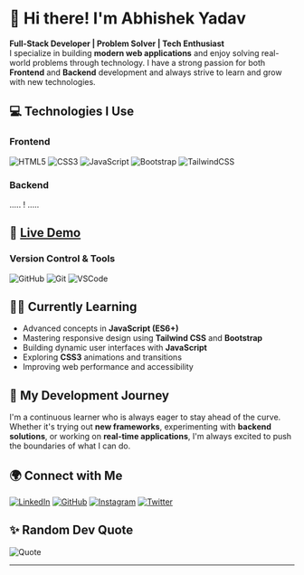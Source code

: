 # 👋 Hi there! I'm Abhishek Yadav  
**Full-Stack Developer | Problem Solver | Tech Enthusiast**  
I specialize in building **modern web applications** and enjoy solving real-world problems through technology. I have a strong passion for both **Frontend** and **Backend** development and always strive to learn and grow with new technologies.

## 💻 Technologies I Use
### **Frontend**  
![HTML5](https://img.shields.io/badge/HTML5-%23E34F26.svg?style=for-the-badge&logo=html5&logoColor=white)
![CSS3](https://img.shields.io/badge/CSS3-%231572B6.svg?style=for-the-badge&logo=css3&logoColor=white)
![JavaScript](https://img.shields.io/badge/JavaScript-%23323330.svg?style=for-the-badge&logo=javascript&logoColor=%23F7DF1E)
![Bootstrap](https://img.shields.io/badge/bootstrap-%238511FA.svg?style=for-the-badge&logo=bootstrap&logoColor=white)
![TailwindCSS](https://img.shields.io/badge/TailwindCSS-%2338B2AC.svg?style=for-the-badge&logo=tailwind-css&logoColor=white)
        
### **Backend**  
..... ! .....

## 🔴 [Live Demo](https://abhishek-coder-01.github.io/Gemini-Clone/)


### **Version Control & Tools**  
![GitHub](https://img.shields.io/badge/GitHub-%23121011.svg?style=for-the-badge&logo=github&logoColor=white)
![Git](https://img.shields.io/badge/Git-%23F05033.svg?style=for-the-badge&logo=git&logoColor=white)
![VSCode](https://img.shields.io/badge/VS%20Code-%23007ACC.svg?style=for-the-badge&logo=visual-studio-code&logoColor=white)

## 👨‍💻 Currently Learning
- Advanced concepts in **JavaScript (ES6+)**  
- Mastering responsive design using **Tailwind CSS** and **Bootstrap**  
- Building dynamic user interfaces with **JavaScript**  
- Exploring **CSS3** animations and transitions  
- Improving web performance and accessibility  


## 🌱 My Development Journey
I'm a continuous learner who is always eager to stay ahead of the curve. Whether it's trying out **new frameworks**, experimenting with **backend solutions**, or working on **real-time applications**, I'm always excited to push the boundaries of what I can do.

## 🌍 Connect with Me
[![LinkedIn](https://img.shields.io/badge/LinkedIn-%230077B5.svg?style=for-the-badge&logo=linkedin&logoColor=white)](https://www.linkedin.com/in/abhishek-yadav-292ba9308)
[![GitHub](https://img.shields.io/badge/GitHub-%23121011.svg?style=for-the-badge&logo=github&logoColor=white)](https://github.com/Abhishek-Code-01)
[![Instagram](https://img.shields.io/badge/Instagram-%23E4405F.svg?style=for-the-badge&logo=Instagram&logoColor=white)]([https://www.instagram.com/invites/contact/?igsh=pq1wiyghqpoj&utm_content=j135rqw](https://www.instagram.com/a._k._y._121/)
)
[![Twitter](https://img.shields.io/badge/Twitter-%231DA1F2.svg?style=for-the-badge&logo=twitter&logoColor=white)](https://twitter.com/your-profile)

## ✨ Random Dev Quote
![Quote](https://quotes-github-readme.vercel.app/api?type=horizontal&theme=radical)

---

